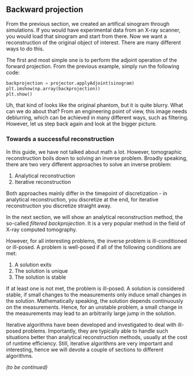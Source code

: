 Backward projection
-------------------

From the previous section, we created an artifical sinogram through simulations. If you would have
experimental data from an X-ray scanner, you would load that sinogram and start from there. Now we 
want a reconstruction of the original object of interest. There are many different ways to do this.

The first and most simple one is to perform the adjoint operation of the forward projection. From
the previous example, simply run the following code:

```python
backprojection = projector.applyAdjoint(sinogram)
plt.imshow(np.array(backprojection))
plt.show()
```

Uh, that kind of looks like the original phantom, but it is quite blurry. What can we do about
that? From an engineering point of view, this image needs deblurring, which can be achieved in
many different ways, such as filtering. However, let us step back again and look at the bigger
picture.

### Towards a successful reconstruction

In this guide, we have not talked about math a lot. However, tomographic reconstruction boils down
to solving an inverse problem. Broadly speaking, there are two very different approaches to solve an
inverse problem:
1. Analytical reconstruction
2. Iterative reconstruction

Both approaches mainly differ in the timepoint of discretization - in analytical reconstruction, you
discretize at the end, for iterative reconstruction you discretize straight away.

In the next section, we will show an analytical reconstruction method, the so-called _filtered
backprojection_. It is a very popular method in the field of X-ray computed tomography.

However, for all interesting problems, the inverse problem is ill-conditioned or ill-posed. A
problem is well-posed if all of the following conditions are met:
1. A solution exits
2. The solution is unique
3. The solution is stable

If at least one is not met, the problem is ill-posed. A solution is considered stable, if small
changes to the measurements only induce small changes in the solution. Mathematically speaking,
the solution depends continuously on the measurements. Hence, for an unstable problem, a small
change in the measurements may lead to an arbitrarily large jump in the solution.

Iterative algorithms have been developed and investigated to deal with ill-posed problems.
Importantly, they are typically able to handle such situations better than analytical 
reconstruction methods, usually at the cost of runtime efficiency. Still, iterative algorithms 
are very important and interesting, hence we will devote a couple of sections to different algorithms.


_(to be continued)_